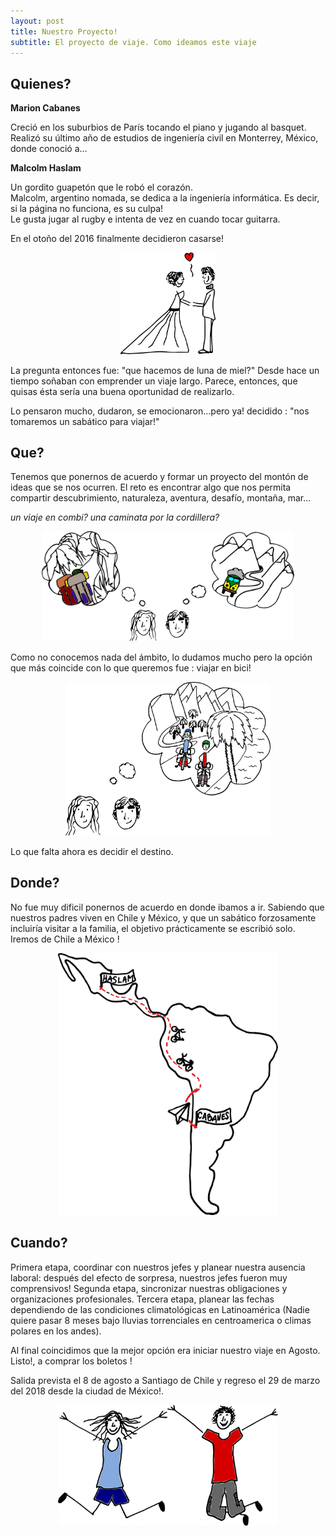 ```yaml
---
layout: post
title: Nuestro Proyecto!
subtitle: El proyecto de viaje. Como ideamos este viaje
---
```


## Quienes?

**Marion Cabanes**

Creció en los suburbios de París tocando el piano y jugando al basquet.<br> 
Realizó su último año de estudios de ingeniería civil en Monterrey, México, donde conoció a...

**Malcolm Haslam**

Un gordito guapetón que le robó el corazón.<br>
Malcolm, argentino nomada, se dedica a la ingeniería informática. Es decir, si la página no funciona, es su culpa!<br>
Le gusta jugar al rugby e intenta de vez en cuando tocar guitarra. 

En el otoño del 2016 finalmente decidieron casarse!

<p style="
    margin: auto;
    width: 30%;
	">
	<img id="project-novios" src="/img/designs/project/novios.svg" alt="Drawing" style="/* width: 25%; */padding: 0;">
</p>

La pregunta entonces fue: "que hacemos de luna de miel?"
Desde hace un tiempo soñaban con emprender un viaje largo. Parece, entonces, que quisas ésta sería una buena oportunidad de realizarlo.

Lo pensaron mucho, dudaron, se emocionaron...pero ya! decidido : "nos tomaremos un sabático para viajar!"


## Que?

Tenemos que ponernos de acuerdo y formar un proyecto del montón de ideas que se nos ocurren.
El reto es encontrar algo que nos permita compartir descubrimiento, naturaleza, aventura, desafío, montaña, mar...

_un viaje en combi? una caminata por la cordillera?_
<p style="
    margin: auto;
    width: 80%;
	">
	<img src="/img/designs/project/marionymalcolmthinking.svg" alt="Drawing"/>
</p>

Como no conocemos nada del ámbito, lo dudamos mucho pero la opción que más coincide con lo que queremos fue : viajar en bici!

<p style="
    margin: auto;
    width: 65%;
	">
	<img src="/img/designs/project/marionymalcolmthinking2.svg" alt="Drawing"/>
</p>

Lo que falta ahora es decidir el destino.

## Donde?

No fue muy dificil ponernos de acuerdo en donde ibamos a ir. Sabiendo que nuestros padres viven en Chile y México, y que un sabático forzosamente incluiría visitar a la familia, el objetivo prácticamente se escribió solo.<br>
Iremos de Chile a México !

<p style="
    margin: auto;
    width: 70%;
	">
	<img src="/img/designs/project/projectmap.svg" alt="Drawing"/>
</p>

## Cuando?

Primera etapa, coordinar con nuestros jefes y planear nuestra ausencia laboral: después del efecto de sorpresa, nuestros jefes fueron muy comprensivos!
Segunda etapa, sincronizar nuestras obligaciones y organizaciones profesionales.
Tercera etapa, planear las fechas dependiendo de las condiciones climatológicas en Latinoamérica (Nadie quiere pasar 8 meses bajo lluvias torrenciales en centroamerica o climas polares en los andes).

Al final coincidimos que la mejor opción era iniciar nuestro viaje en Agosto. Listo!, a comprar los boletos !

Salida prevista el 8 de agosto a Santiago de Chile y regreso el 29 de marzo del 2018 desde la ciudad de México!.

<p style="
    margin: auto;
    width: 70%;
	">
	<img src="/img/designs/project/marionymalcolm.svg" alt="Drawing"/>
</p>



